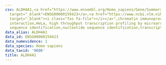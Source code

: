 ```yaml
---
csv: ALDH4A1,<a href="https://www.ensembl.org/Homo_sapiens/Gene/Summary?db=core;g=ENSG00000159423"
  target="_blank">ENSG00000159423</a>,<a href="https://www.ncbi.nlm.nih.gov/pubmed/17216044"
  target="_blank"><i class="fas fa-file"></i></a>",chromatin immunoprecipitation assay,direct
  interaction,HeLa, high throughput transcription profiling by microarray,nucleotide
  sequence identification,nucleotide sequence identification,transcriptional regulation,
data_alias: ALDH4A1
data_id: ENSG00000159423
data_numevidence: 1
data_species: Homo sapiens
data_taxid: '9606'
title: ALDH4A1
---
```

